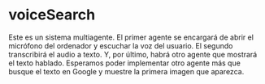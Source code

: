 # voiceSearch
Este es un sistema multiagente. El primer agente se encargará de abrir el micrófono del ordenador y escuchar la voz del usuario. El segundo transcribirá el audio a texto. Y, por último, habrá otro agente que mostrará el texto hablado. Esperamos poder implementar otro agente más que busque el texto en Google y muestre la primera imagen que aparezca. 
